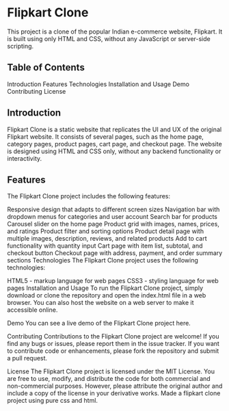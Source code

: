 # Flipkart Clone
This project is a clone of the popular Indian e-commerce website, Flipkart. It is built using only HTML and CSS, without any JavaScript or server-side scripting.

## Table of Contents
Introduction
Features
Technologies
Installation and Usage
Demo
Contributing
License

## Introduction
Flipkart Clone is a static website that replicates the UI and UX of the original Flipkart website. It consists of several pages, such as the home page, category pages, product pages, cart page, and checkout page. The website is designed using HTML and CSS only, without any backend functionality or interactivity.

## Features
The Flipkart Clone project includes the following features:

Responsive design that adapts to different screen sizes
Navigation bar with dropdown menus for categories and user account
Search bar for products
Carousel slider on the home page
Product grid with images, names, prices, and ratings
Product filter and sorting options
Product detail page with multiple images, description, reviews, and related products
Add to cart functionality with quantity input
Cart page with item list, subtotal, and checkout button
Checkout page with address, payment, and order summary sections
Technologies
The Flipkart Clone project uses the following technologies:

HTML5 - markup language for web pages
CSS3 - styling language for web pages
Installation and Usage
To run the Flipkart Clone project, simply download or clone the repository and open the index.html file in a web browser. You can also host the website on a web server to make it accessible online.

Demo
You can see a live demo of the Flipkart Clone project here.

Contributing
Contributions to the Flipkart Clone project are welcome! If you find any bugs or issues, please report them in the issue tracker. If you want to contribute code or enhancements, please fork the repository and submit a pull request.

License
The Flipkart Clone project is licensed under the MIT License. You are free to use, modify, and distribute the code for both commercial and non-commercial purposes. However, please attribute the original author and include a copy of the license in your derivative works.
Made a flipkart clone project using pure css and html.

